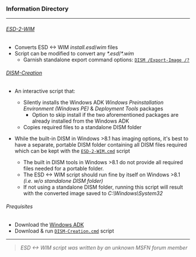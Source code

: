 ### Information Directory ###
---
###### [ESD-2-WIM](ESD-2-WIM.cmd) ######
- Converts ESD <-> WIM _install.esd_/_wim_ files
- Script can be modified to convert any _*.esd_/_*.wim_
  - Garnish standalone export command options: [`DISM /Export-Image /?`](https://msdn.microsoft.com/en-us/windows/hardware/commercialize/manufacture/desktop/dism-image-management-command-line-options-s14#export-image)


###### [DISM-Creation](DISM-Creation) ######
- An interactive script that:
  - Silently installs the Windows ADK  _Windows Preinstallation Environment (Windows PE)_ & _Deployment Tools_ packages
    - Option to skip install if the two aforementioned packages are already installed from the Windows ADK
  - Copies required files to a standalone DISM folder

- While the built-in DISM in Windows >8.1 has imaging options, it's best to have a separate, portable DISM folder containing all DISM files required which can be kept with the [`ESD-2-WIM.cmd`](ESD-2-WIM.cmd) script
  - The built in DISM tools in Windows >8.1 do not provide all required files needed for a portable folder.
  - The ESD <-> WIM script should run fine by itself on Windows >8.1 _(i.e. w/o standalone DISM folder)_
  - If not using a standalone DISM folder, running this script will result with the converted image saved to _C:\Windows\System32_

###### Prequisites ######
- Download the [Windows ADK](https://developer.microsoft.com/en-us/windows/hardware/windows-assessment-deployment-kit)
- Download & run [`DISM-Creation.cmd`](DISM-Creation.cmd) script

***
> _ESD <-> WIM script was written by an unknown MSFN forum member_
